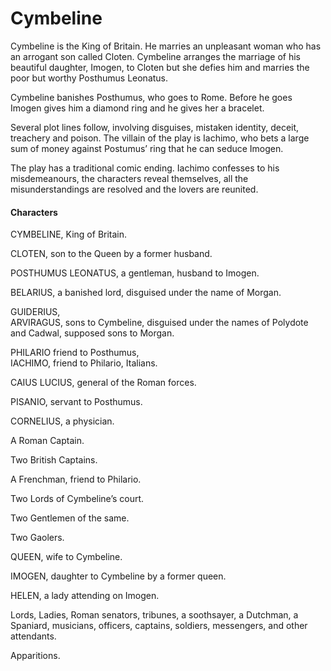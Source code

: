 <!-- ======================================================================
--- Search engine
title:          Cymbeline
keywords:       Cymbeline, comedy
description:    Cymbeline by William Shakespeare.
--- Menu system
order:          40
text:           Cymbeline
hidden:         false
umbel:          false
--- Page properties
id:             
document:       
layout:         layout-2-left
$-left:         play-list
searchable:     true
======================================================================= -->

# Cymbeline

Cymbeline is the King of Britain. He marries an unpleasant woman who has an
arrogant son called Cloten. Cymbeline arranges the marriage of his beautiful
daughter, Imogen, to Cloten but she defies him and marries the poor but worthy
Posthumus Leonatus.

Cymbeline banishes Posthumus, who goes to Rome. Before he goes Imogen gives him
a diamond ring and he gives her a bracelet.

Several plot lines follow, involving disguises, mistaken identity, deceit,
treachery and poison. The villain of the play is Iachimo, who bets a large sum
of money against Postumus’ ring that he can seduce Imogen.

The play has a traditional comic ending. Iachimo confesses to his misdemeanours,
the characters reveal themselves, all the misunderstandings are resolved and the
lovers are reunited.

#### Characters

CYMBELINE, King of Britain.

CLOTEN, son to the Queen by a former husband.

POSTHUMUS LEONATUS, a gentleman, husband to Imogen.

BELARIUS, a banished lord, disguised under the name of Morgan.

GUIDERIUS,  
ARVIRAGUS, sons to Cymbeline, disguised under the names
of Polydote and Cadwal, supposed sons to Morgan.

PHILARIO friend to Posthumus,  
IACHIMO, friend to Philario, Italians.

CAIUS LUCIUS, general of the Roman forces.

PISANIO, servant to Posthumus.

CORNELIUS, a physician.

A Roman Captain.

Two British Captains.

A Frenchman, friend to Philario.

Two Lords of Cymbeline’s court.

Two Gentlemen of the same.

Two Gaolers.

QUEEN, wife to Cymbeline.

IMOGEN, daughter to Cymbeline by a former queen.

HELEN, a lady attending on Imogen.

Lords, Ladies, Roman senators, tribunes, a soothsayer, a Dutchman, a Spaniard,
musicians, officers, captains, soldiers, messengers, and other attendants.

Apparitions.
